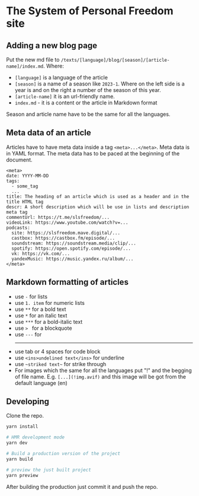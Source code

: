 # The System of Personal Freedom site

## Adding a new blog page

Put the new md file to `/texts/[language]/blog/[season]/[article-name]/index.md`.
Where:

* `[language]` is a language of the article
* `[season]` is a name of a season like `2023-1`. Where on the left side is a year is and on the right a number of the season of this year.
* `[article-name]` it is an url-friendly name.
* `index.md` - it is a content or the article in Markdown format

Season and article name have to be the same for all the languages.

## Meta data of an article

Articles have to have meta data inside a tag `<meta>...</meta>`.
Meta data is in YAML format. The meta data has to be paced at the beginning of the document.

```
<meta>
date: YYYY-MM-DD
tags:
  - some_tag
  ...
title: The heading of an article which is used as a header and in the title HTML tag
descr: A short description which will be use in lists and description meta tag
commentUrl: https://t.me/slsfreedom/...
videoLink: https://www.youtube.com/watch?v=...
podcasts:
  site: https://slsfreedom.mave.digital/...
  castbox: https://castbox.fm/episode/...
  soundstream: https://soundstream.media/clip/...
  spotify: https://open.spotify.com/episode/...
  vk: https://vk.com/...
  yandexMusic: https://music.yandex.ru/album/...
</meta>
```


## Markdown formatting of articles

* use `-` for lists
* use `1. item` for numeric lists
* use `**` for a bold text
* use `*` for an italic text
* use `***` for a bold-italic text
* use `> ` for a blockquote
* use `---` for <hr/>
* use tab or 4 spaces for code block
* use `<ins>undelined text</ins>` for underline
* use `~striked text~` for strike through
* For images which the same for all the languages put "!" and the begging of file name. E.g. `[...](!img.avif)` and this image will be got from the default language (en)


## Developing

Clone the repo.

```bash
yarn install

# HMR development mode
yarn dev

# Build a production version of the project
yarn build

# preview the just built project
yarn preview
```

After building the production just commit it and push the repo.
